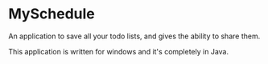 # MySchedule
An application to save all your todo lists, and gives the ability to share them.

This application is written for windows and it's completely in Java.